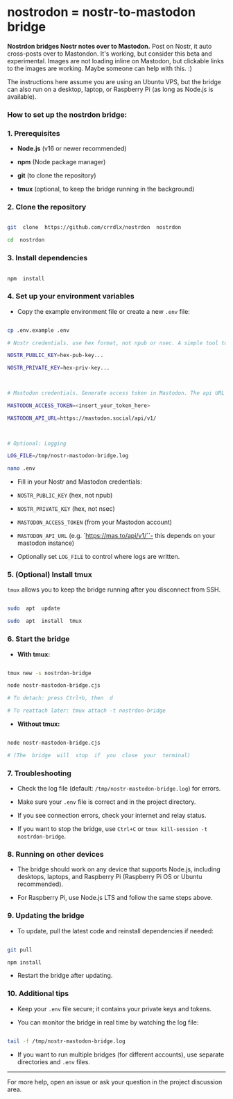 # nostrodon = nostr-to-mastodon bridge

**Nostrdon bridges Nostr notes over to Mastodon.** Post on Nostr, it auto cross-posts over to Mastondon. It's working, but consider this beta and experimental. Images are not loading inline on Mastodon, but clickable links to the images are working. Maybe someone can help with this. :)

The instructions here assume you are using an Ubuntu VPS, but the bridge can also run on a desktop, laptop, or Raspberry Pi (as long as Node.js is available).

### How to set up the nostrdon bridge:

### 1. Prerequisites

-  **Node.js** (v16 or newer recommended)

-  **npm** (Node package manager)

-  **git** (to clone the repository)

-  **tmux** (optional, to keep the bridge running in the background)

  

### 2. Clone the repository

```bash

git  clone  https://github.com/crrdlx/nostrdon  nostrdon

cd  nostrdon

```

  

### 3. Install dependencies

```bash

npm  install

```

  

### 4. Set up your environment variables

- Copy the example environment file or create a new `.env` file:

```bash

cp .env.example .env

# Nostr credentials. use hex format, not npub or nsec. A simple tool to swap npub to hex: https://nak.nostr.com/

NOSTR_PUBLIC_KEY=hex-pub-key...

NOSTR_PRIVATE_KEY=hex-priv-key...

  

# Mastodon credentials. Generate access token in Mastodon. The api URL example here is mastodon.social, but you will need to change it to whatever instance you, like mas.to/api/v1/

MASTODON_ACCESS_TOKEN=<insert_your_token_here>

MASTODON_API_URL=https://mastodon.social/api/v1/

  

# Optional: Logging

LOG_FILE=/tmp/nostr-mastodon-bridge.log

nano .env

```

- Fill in your Nostr and Mastodon credentials:

-  `NOSTR_PUBLIC_KEY` (hex, not npub)

-  `NOSTR_PRIVATE_KEY` (hex, not nsec)

-  `MASTODON_ACCESS_TOKEN` (from your Mastodon account)

-  `MASTODON_API_URL` (e.g. `https://mas.to/api/v1/``- this depends on your mastodon instance)

- Optionally set `LOG_FILE` to control where logs are written.

  

### 5. (Optional) Install tmux

`tmux` allows you to keep the bridge running after you disconnect from SSH.

```bash

sudo  apt  update

sudo  apt  install  tmux

```

  

### 6. Start the bridge

-  **With tmux:**

```bash

tmux new -s nostrdon-bridge

node nostr-mastodon-bridge.cjs

# To detach: press Ctrl+b, then  d

# To reattach later: tmux attach -t nostrdon-bridge

```

-  **Without tmux:**

```bash

node nostr-mastodon-bridge.cjs

# (The  bridge  will  stop  if  you  close  your  terminal)

```

  

### 7. Troubleshooting

- Check the log file (default: `/tmp/nostr-mastodon-bridge.log`) for errors.

- Make sure your `.env` file is correct and in the project directory.

- If you see connection errors, check your internet and relay status.

- If you want to stop the bridge, use `Ctrl+C` or `tmux kill-session -t nostrdon-bridge`.

  

### 8. Running on other devices

- The bridge should work on any device that supports Node.js, including desktops, laptops, and Raspberry Pi (Raspberry Pi OS or Ubuntu recommended).

- For Raspberry Pi, use Node.js LTS and follow the same steps above.

  

### 9. Updating the bridge

- To update, pull the latest code and reinstall dependencies if needed:

```bash

git pull

npm install

```

- Restart the bridge after updating.

  

### 10. Additional tips

- Keep your `.env` file secure; it contains your private keys and tokens.

- You can monitor the bridge in real time by watching the log file:

```bash

tail -f /tmp/nostr-mastodon-bridge.log

```

- If you want to run multiple bridges (for different accounts), use separate directories and `.env` files.

  

---

  

For more help, open an issue or ask your question in the project discussion area.
